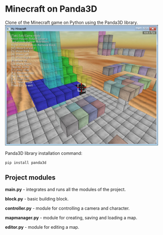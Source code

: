 # Minecraft on Panda3D
Clone of the Minecraft game on Python using the Panda3D library.
![screenshot](https://github.com/veprikovnv/MinecraftOnPanda3D/blob/master/screenshot.jpg?raw=true "Game screenshot")

Panda3D library installation command:

    pip install panda3d
    
## Project modules

**main.py** - integrates and runs all the modules of the project.

**block.py** - basic building block.

**controller.py** - module for controlling a camera and character.

**mapmanager.py** - module for creating, saving and loading a map.

**editor.py** - module for editing a map.
